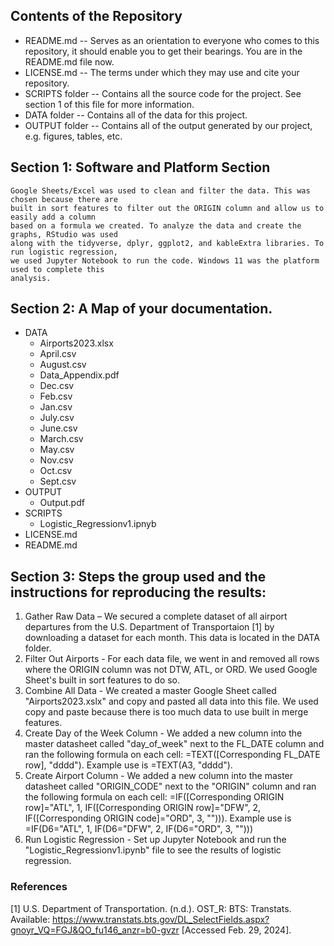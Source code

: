 ## Contents of the Repository
  - README.md -- Serves as an orientation to everyone who comes to this repository, it should enable you to get their bearings. You are in the README.md file now.
  - LICENSE.md -- The terms under which they may use and cite your repository.
  - SCRIPTS folder -- Contains all the source code for the project. See section 1 of this file for more information.
  - DATA folder --  Contains all of the data for this project. 
  - OUTPUT folder -- Contains all of the output generated by our  project, e.g. figures, tables, etc.

## Section 1: Software and Platform Section
    Google Sheets/Excel was used to clean and filter the data. This was chosen because there are 
    built in sort features to filter out the ORIGIN column and allow us to easily add a column 
    based on a formula we created. To analyze the data and create the graphs, RStudio was used 
    along with the tidyverse, dplyr, ggplot2, and kableExtra libraries. To run logistic regression, 
    we used Jupyter Notebook to run the code. Windows 11 was the platform used to complete this 
    analysis. 

## Section 2: A Map of your documentation. 

- DATA
  - Airports2023.xlsx
  - April.csv
  - August.csv
  - Data_Appendix.pdf
  - Dec.csv
  - Feb.csv
  - Jan.csv
  - July.csv
  - June.csv
  - March.csv
  - May.csv 
  - Nov.csv 
  - Oct.csv 
  - Sept.csv 
- OUTPUT
  - Output.pdf 
- SCRIPTS
  - Logistic_Regressionv1.ipnyb 
- LICENSE.md
- README.md


## Section 3: Steps the group used and the instructions for reproducing the results: 
1. Gather Raw Data – We secured a complete dataset of all airport departures from the U.S. Department of Transportaion [1] by downloading a dataset for each month. This data is located in the DATA folder. 
2. Filter Out Airports - For each data file, we went in and removed all rows where the ORIGIN column was not DTW, ATL, or ORD. We used Google Sheet's built in sort features to do so. 
3. Combine All Data - We created a master  Google Sheet called "Airports2023.xslx" and copy and pasted all data into this file. We used copy and paste because there is too much data to use built in merge features.
4. Create Day of the Week Column - We added a new column into the master datasheet called "day_of_week" next to the FL_DATE column and ran the following formula on each cell: =TEXT([Corresponding FL_DATE row], "dddd"). Example use is =TEXT(A3, "dddd").
5. Create Airport Column - We added a new column into the master datasheet called "ORIGIN_CODE" next to the "ORIGIN" column and ran the following formula on each cell: =IF([Corresponding ORIGIN row]="ATL", 1, IF([Corresponding ORIGIN row]="DFW", 2, IF([Corresponding ORIGIN code]="ORD", 3, ""))). Example use is =IF(D6="ATL", 1, IF(D6="DFW", 2, IF(D6="ORD", 3, "")))
6. Run Logistic Regression - Set up Jupyter Notebook and run the "Logistic_Regressionv1.ipynb" file to see the results of logistic regression. 

### References
[1]	U.S. Department of Transportation. (n.d.). OST_R: BTS: Transtats. Available: https://www.transtats.bts.gov/DL_SelectFields.aspx?gnoyr_VQ=FGJ&QO_fu146_anzr=b0-gvzr [Accessed Feb. 29, 2024]. 






